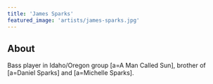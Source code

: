 ```yaml
---
title: 'James Sparks'
featured_image: 'artists/james-sparks.jpg'
---
```


## About

Bass player in Idaho/Oregon group [a=A Man Called Sun], brother of [a=Daniel Sparks] and [a=Michelle Sparks].
